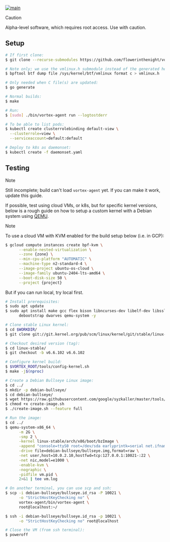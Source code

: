 [![main](https://github.com/flowerinthenight/vortex-agent/actions/workflows/main.yml/badge.svg)](https://github.com/flowerinthenight/vortex-agent/actions/workflows/main.yml)

> [!CAUTION]
> Alpha-level software, which requires root access. Use with caution.

## Setup

```sh
# If first clone:
$ git clone --recurse-submodules https://github.com/flowerinthenight/vortex-agent

# Note only; we use the vmlinux.h submodule instead of the generated header.
$ bpftool btf dump file /sys/kernel/btf/vmlinux format c > vmlinux.h

# Only needed when C file(s) are updated:
$ go generate

# Normal builds:
$ make

# Run:
$ [sudo] ./bin/vortex-agent run --logtostderr

# To be able to list pods:
$ kubectl create clusterrolebinding default-view \
  --clusterrole=view \
  --serviceaccount=default:default

# Deploy to k8s as daemonset:
$ kubectl create -f daemonset.yaml
```

## Testing

> [!NOTE]
> Still incomplete; build can't load `vortex-agent` yet. If you can make it work, update this guide.

If possible, test using cloud VMs, or k8s, but for specific kernel versions, below is a rough guide on how to setup a custom kernel with a Debian system using [QEMU](https://www.qemu.org/).

> [!NOTE]
> To use a cloud VM with KVM enabled for the build setup below (i.e. in GCP):
> ```sh
> $ gcloud compute instances create bpf-kvm \
>       --enable-nested-virtualization \
>       --zone {zone} \
>       --min-cpu-platform "AUTOMATIC" \
>       --machine-type n2-standard-4 \
>       --image-project ubuntu-os-cloud \
>       --image-family ubuntu-2404-lts-amd64 \
>       --boot-disk-size 50 \
>       --project {project}
> ```
> But if you can run local, try local first.

```sh
# Install prerequisites:
$ sudo apt update
$ sudo apt install make gcc flex bison libncurses-dev libelf-dev libssl-dev \
      debootstrap dwarves qemu-system -y

# Clone stable Linux kernel:
$ cd $WORKDIR/
$ git clone git://git.kernel.org/pub/scm/linux/kernel/git/stable/linux-stable.git

# Checkout desired version (tag):
$ cd linux-stable/
$ git checkout -b v6.6.102 v6.6.102

# Configure kernel build:
$ $VORTEX_ROOT/tools/config-kernel.sh
$ make -j$(nproc)

# Create a Debian Bullseye Linux image:
$ cd ../
$ mkdir -p debian-bullseye/
$ cd debian-bullseye/
$ wget https://raw.githubusercontent.com/google/syzkaller/master/tools/create-image.sh
$ chmod +x create-image.sh
$ ./create-image.sh --feature full

# Run the image:
$ cd ../
$ qemu-system-x86_64 \
      -m 2G \
      -smp 2 \
      -kernel linux-stable/arch/x86/boot/bzImage \
      -append "console=ttyS0 root=/dev/sda earlyprintk=serial net.ifnames=0" \
      -drive file=debian-bullseye/bullseye.img,format=raw \
      -net user,host=10.0.2.10,hostfwd=tcp:127.0.0.1:10021-:22 \
      -net nic,model=e1000 \
      -enable-kvm \
      -nographic \
      -pidfile vm.pid \
      2>&1 | tee vm.log

# On another terminal, you can use scp and ssh:
$ scp -i debian-bullseye/bullseye.id_rsa -P 10021 \
      -o "StrictHostKeyChecking no" \
      vortex-agent/bin/vortex-agent \
      root@localhost:~/

$ ssh -i debian-bullseye/bullseye.id_rsa -p 10021 \
      -o "StrictHostKeyChecking no" root@localhost

# Close the VM (from ssh terminal):
$ poweroff
```
